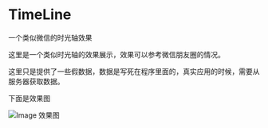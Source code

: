 TimeLine
========

一个类似微信的时光轴效果

这里是一个类似时光轴的效果展示，效果可以参考微信朋友圈的情况。

这里只是提供了一些假数据，数据是写死在程序里面的，真实应用的时候，需要从服务器获取数据。

下面是效果图


![Image 效果图](http://raw.github.com/ljtyzhr/TimeLine/master/example.png)


